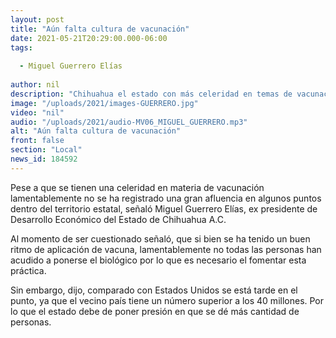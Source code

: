 ```yaml
---
layout: post
title: "Aún falta cultura de vacunación"
date: 2021-05-21T20:29:00.000-06:00
tags:
  
  - Miguel Guerrero Elías
  
author: nil
description: "Chihuahua el estado con más celeridad en temas de vacunación."
image: "/uploads/2021/images-GUERRERO.jpg"
video: "nil"
audio: "/uploads/2021/audio-MV06_MIGUEL_GUERRERO.mp3"
alt: "Aún falta cultura de vacunación"
front: false
section: "Local"
news_id: 184592
---
```


Pese a que se tienen una celeridad en materia de vacunación lamentablemente no se ha registrado una gran afluencia en algunos puntos dentro del territorio estatal, señaló Miguel Guerrero Elías, ex presidente de Desarrollo Económico del Estado de Chihuahua A.C.

Al momento de ser cuestionado señaló, que si bien se ha tenido un buen ritmo de aplicación de vacuna, lamentablemente no todas las personas han acudido a ponerse el biológico por lo que es necesario el fomentar esta práctica.

Sin embargo, dijo, comparado con Estados Unidos se está tarde en el punto, ya que el vecino país tiene un número superior a los 40 millones. Por lo que el estado debe de poner presión en que se dé más cantidad de personas.
